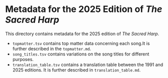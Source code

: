 # Metadata for the 2025 Edition of _The Sacred Harp_

This directory contains metadata for the 2025 edition of _The Sacred Harp_.

- `topmatter.tsv` contains top matter data concerning each song.It is further described in the `topmatter.md`.
- `song_titles.tsv` contains variations on the song titles for different purposes.
- `translation_table.tsv` contains a translation table between the 1991 and 2025 editions. It is further described in `translation_table.md`.
